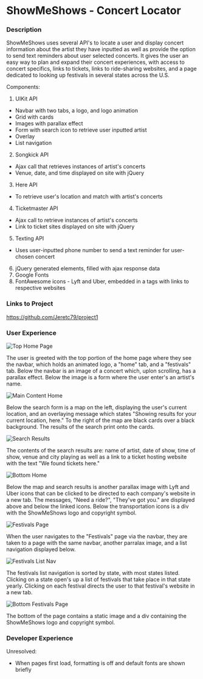 # ShowMeShows - Concert Locator

### Description

ShowMeShows uses several API's to locate a user and display concert information about the artist they have inputted as well as provide the option to send text reminders about user selected concerts. It gives the user an easy way to plan and expand their concert experiences, with access to concert specifics, links to tickets, links to ride-sharing websites, and a page dedicated to looking up festivals in several states across the U.S.

Components:
1. UIKit API
 - Navbar with two tabs, a logo, and logo animation
 - Grid with cards
 - Images with parallax effect
 - Form with search icon to retrieve user inputted artist
 - Overlay
 - List navigation
2. Songkick API
 - Ajax call that retrieves instances of artist's concerts
 - Venue, date, and time displayed on site with jQuery
3. Here API
 - To retrieve user's location and match with artist's concerts
4. Ticketmaster API
- Ajax call to retrieve instances of artist's concerts
- Link to ticket sites displayed on site with jQuery
5. Texting API
- Uses user-inputted phone number to send a text reminder for user-chosen concert
6. jQuery generated elements, filled with ajax response data
7. Google Fonts
8. FontAwesome icons - Lyft and Uber, embedded in a tags with links to respective websites

### Links to Project

https://github.com/Jeretc79/project1

### User Experience

![Top Home Page](filler.jpg)

The user is greeted with the top portion of the home page where they see the navbar, which holds an animated logo, a "home" tab, and a "festivals" tab. Below the navbar is an image of a concert which, uplon scrolling, has a parallax effect. Below the image is a form where the user enter's an artist's name.

![Main Content Home](filler.jpg)

Below the search form is a map on the left, displaying the user's current location, and an overlaying message which states "Showing results for your current location, here." To the right of the map are black cards over a black background. The results of the search print onto the cards.

![Search Results](filler.jpg)

The contents of the search results are: name of artist, date of show, time of show, venue and city playing as well as a link to a ticket hosting website with the text "We found tickets here."

![Bottom Home](filler.jpg)

Below the map and search results is another parallax image with Lyft and Uber icons that can be clicked to be directed to each company's website in a new tab. The messages, "Need a ride?", "They've got you." are displayed above and below the linked icons. Below the transportation icons is a div with the ShowMeShows logo and copyright symbol.

![Festivals Page](filler.jpg)

When the user navigates to the "Festivals" page via the navbar, they are taken to a page with the same navbar, another parralax image, and a list navigation displayed below.

![Festivals List Nav](filler.jpg)

The festivals list navigation is sorted by state, with most states listed. Clicking on a state open's up a list of festivals that take place in that state yearly. Clicking on each festival directs the user to that festival's website in a new tab.

![Bottom Festivals Page](filler.jpg)

The bottom of the page contains a static image and a div containing the ShowMeShows logo and copyright symbol.

### Developer Experience

Unresolved:
- When pages first load, formatting is off and default fonts are shown briefly






